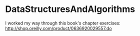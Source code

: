 DataStructuresAndAlgorithms
===========================

I worked my way through this book's chapter exercises:
http://shop.oreilly.com/product/0636920029557.do

